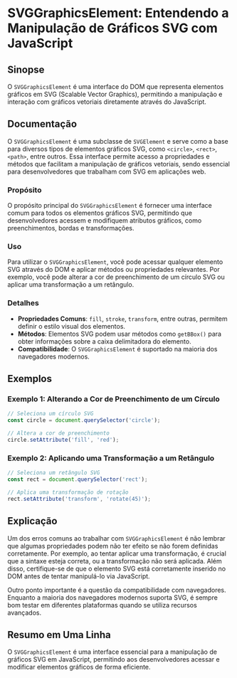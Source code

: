 <!--
Meta Description: # SVGGraphicsElement: Entendendo a Manipulação de Gráficos SVG com JavaScript ## Sinopse O `SVGGraphicsElement` é uma interface do DOM que representa ...
Meta Keywords: svg, gráficos, uma, svggraphicselement, que
-->

# SVGGraphicsElement: Entendendo a Manipulação de Gráficos SVG com JavaScript

## Sinopse
O `SVGGraphicsElement` é uma interface do DOM que representa elementos gráficos em SVG (Scalable Vector Graphics), permitindo a manipulação e interação com gráficos vetoriais diretamente através do JavaScript.

## Documentação
O `SVGGraphicsElement` é uma subclasse de `SVGElement` e serve como a base para diversos tipos de elementos gráficos SVG, como `<circle>`, `<rect>`, `<path>`, entre outros. Essa interface permite acesso a propriedades e métodos que facilitam a manipulação de gráficos vetoriais, sendo essencial para desenvolvedores que trabalham com SVG em aplicações web.

### Propósito
O propósito principal do `SVGGraphicsElement` é fornecer uma interface comum para todos os elementos gráficos SVG, permitindo que desenvolvedores acessem e modifiquem atributos gráficos, como preenchimentos, bordas e transformações.

### Uso
Para utilizar o `SVGGraphicsElement`, você pode acessar qualquer elemento SVG através do DOM e aplicar métodos ou propriedades relevantes. Por exemplo, você pode alterar a cor de preenchimento de um círculo SVG ou aplicar uma transformação a um retângulo.

### Detalhes
- **Propriedades Comuns**: `fill`, `stroke`, `transform`, entre outras, permitem definir o estilo visual dos elementos.
- **Métodos**: Elementos SVG podem usar métodos como `getBBox()` para obter informações sobre a caixa delimitadora do elemento.
- **Compatibilidade**: O `SVGGraphicsElement` é suportado na maioria dos navegadores modernos.

## Exemplos

### Exemplo 1: Alterando a Cor de Preenchimento de um Círculo

```javascript
// Seleciona um círculo SVG
const circle = document.querySelector('circle');

// Altera a cor de preenchimento
circle.setAttribute('fill', 'red');
```

### Exemplo 2: Aplicando uma Transformação a um Retângulo

```javascript
// Seleciona um retângulo SVG
const rect = document.querySelector('rect');

// Aplica uma transformação de rotação
rect.setAttribute('transform', 'rotate(45)');
```

## Explicação
Um dos erros comuns ao trabalhar com `SVGGraphicsElement` é não lembrar que algumas propriedades podem não ter efeito se não forem definidas corretamente. Por exemplo, ao tentar aplicar uma transformação, é crucial que a sintaxe esteja correta, ou a transformação não será aplicada. Além disso, certifique-se de que o elemento SVG está corretamente inserido no DOM antes de tentar manipulá-lo via JavaScript.

Outro ponto importante é a questão da compatibilidade com navegadores. Enquanto a maioria dos navegadores modernos suporta SVG, é sempre bom testar em diferentes plataformas quando se utiliza recursos avançados.

## Resumo em Uma Linha
O `SVGGraphicsElement` é uma interface essencial para a manipulação de gráficos SVG em JavaScript, permitindo aos desenvolvedores acessar e modificar elementos gráficos de forma eficiente.